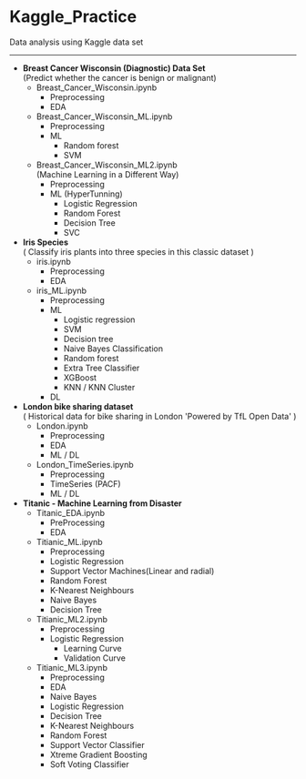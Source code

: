 # Kaggle_Practice

Data analysis using Kaggle data set

-----------
* **Breast Cancer Wisconsin (Diagnostic) Data Set**  
(Predict whether the cancer is benign or malignant)
    * Breast_Cancer_Wisconsin.ipynb
        * Preprocessing
        * EDA
    * Breast_Cancer_Wisconsin_ML.ipynb
        * Preprocessing
        * ML
            * Random forest
            * SVM
    * Breast_Cancer_Wisconsin_ML2.ipynb  
    (Machine Learning in a Different Way)
        * Preprocessing
        * ML (HyperTunning)
            * Logistic Regression
            * Random Forest
            * Decision Tree
            * SVC
* **Iris Species**  
( Classify iris plants into three species in this classic dataset )
    * iris.ipynb
        * Preprocessing
        * EDA
    * iris_ML.ipynb
        * Preprocessing
        * ML
            * Logistic regression
            * SVM
            * Decision tree
            * Naive Bayes Classification
            * Random forest
            * Extra Tree Classifier
            * XGBoost
            * KNN / KNN Cluster
        * DL
* **London bike sharing dataset**  
( Historical data for bike sharing in London 'Powered by TfL Open Data' )
    * London.ipynb
        * Preprocessing
        * EDA
        * ML / DL
    * London_TimeSeries.ipynb
        * Preprocessing
        * TimeSeries (PACF)
        * ML / DL
* **Titanic - Machine Learning from Disaster**  
    * Titanic_EDA.ipynb
        * PreProcessing
        * EDA
    * Titianic_ML.ipynb
        * Preprocessing
        * Logistic Regression
        * Support Vector Machines(Linear and radial)
        * Random Forest
        * K-Nearest Neighbours
        * Naive Bayes
        * Decision Tree
    * Titianic_ML2.ipynb
        * Preprocessing
        * Logistic Regression
            * Learning Curve
            * Validation Curve
    * Titianic_ML3.ipynb
        * Preprocessing
        * EDA
        * Naive Bayes
        * Logistic Regression
        * Decision Tree
        * K-Nearest Neighbours
        * Random Forest
        * Support Vector Classifier
        * Xtreme Gradient Boosting
        * Soft Voting Classifier
        
        
